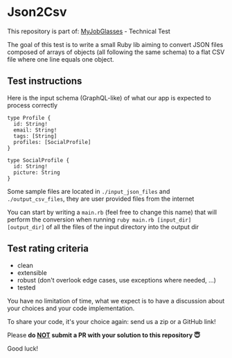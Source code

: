 # Json2Csv

This repository is part of: [MyJobGlasses](https://www.myjobglasses.com/) - Technical Test

The goal of this test is to write a small Ruby lib aiming to convert JSON files composed of arrays of objects (all following the same schema) to a flat CSV file where one line equals one object.

## Test instructions

Here is the input schema (GraphQL-like) of what our app is expected to process correctly

```
type Profile {
  id: String!
  email: String!
  tags: [String]
  profiles: [SocialProfile]
}

type SocialProfile {
  id: String!
  picture: String
}

```

Some sample files are located in `./input_json_files` and  `./output_csv_files`, they are user provided files from the internet

You can start by writing a `main.rb` (feel free to change this name) that will perform the conversion when running `ruby main.rb [input_dir] [output_dir]` of all the files of the input directory into the output dir

## Test rating criteria

- clean
- extensible
- robust (don't overlook edge cases, use exceptions where needed, ...)
- tested

You have no limitation of time, what we expect is to have a discussion about your choices and your code implementation.

To share your code, it's your choice again: send us a zip or a GitHub link!

Please **do <ins>NOT</ins> submit a PR with your solution to this repository 😇**

Good luck!
